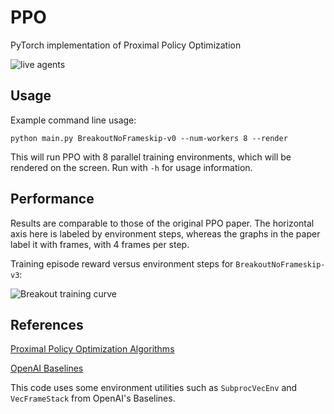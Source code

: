 # PPO

PyTorch implementation of Proximal Policy Optimization

![live agents](assets/agents.gif)

## Usage

Example command line usage:

````
python main.py BreakoutNoFrameskip-v0 --num-workers 8 --render
````

This will run PPO with 8 parallel training environments, which will be rendered on the screen. Run with `-h` for usage information.

## Performance

Results are comparable to those of the original PPO paper. The horizontal axis here is labeled by environment steps, whereas the graphs in the paper
label it with frames, with 4 frames per step.

Training episode reward versus environment steps for `BreakoutNoFrameskip-v3`:

![Breakout training curve](assets/breakout_reward.png)

## References

[Proximal Policy Optimization Algorithms](https://arxiv.org/abs/1707.06347)

[OpenAI Baselines](https://github.com/openai/baselines)

This code uses some environment utilities such as `SubprocVecEnv` and `VecFrameStack` from OpenAI's Baselines.
